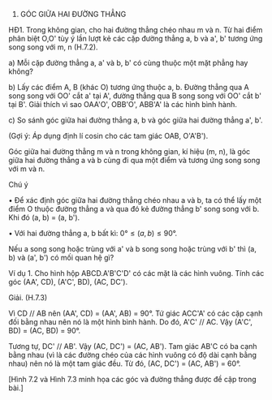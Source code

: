 1. GÓC GIỮA HAI ĐƯỜNG THẲNG

HĐ1. Trong không gian, cho hai đường thẳng chéo nhau m và n. Từ hai điểm phân biệt O,O' tùy ý lần lượt kẻ các cặp đường thẳng a, b và a', b' tương ứng song song với m, n (H.7.2).

a) Mỗi cặp đường thẳng a, a' và b, b' có cùng thuộc một mặt phẳng hay không?

b) Lấy các điểm A, B (khác O) tương ứng thuộc a, b. Đường thẳng qua A song song với OO' cắt a' tại A', đường thẳng qua B song song với OO' cắt b' tại B'. Giải thích vì sao OAA'O', OBB'O', ABB'A' là các hình bình hành.

c) So sánh góc giữa hai đường thẳng a, b và góc giữa hai đường thẳng a', b'.

(Gợi ý: Áp dụng định lí cosin cho các tam giác OAB, O'A'B').

Góc giữa hai đường thẳng m và n trong không gian, kí hiệu (m, n), là góc giữa hai đường thẳng a và b cùng đi qua một điểm và tương ứng song song với m và n.

Chú ý

• Để xác định góc giữa hai đường thẳng chéo nhau a và b, ta có thể lấy một điểm O thuộc đường thẳng a và qua đó kẻ đường thẳng b' song song với b. Khi đó (a, b) = (a, b').

• Với hai đường thẳng a, b bất kì: $0° \leq (a, b) \leq 90°$.

Nếu a song song hoặc trùng với a' và b song song hoặc trùng với b' thì (a, b) và (a', b') có mối quan hệ gì?

Ví dụ 1. Cho hình hộp ABCD.A'B'C'D' có các mặt là các hình vuông. Tính các góc (AA', CD), (A'C', BD), (AC, DC').

Giải. (H.7.3)

Vì CD // AB nên (AA', CD) = (AA', AB) = 90°. Tứ giác ACC'A' có các cặp cạnh đối bằng nhau nên nó là một hình bình hành. Do đó, A'C' // AC. Vậy (A'C', BD) = (AC, BD) = 90°.

Tương tự, DC' // AB'. Vậy (AC, DC') = (AC, AB'). Tam giác AB'C có ba cạnh bằng nhau (vì là các đường chéo của các hình vuông có độ dài cạnh bằng nhau) nên nó là một tam giác đều. Từ đó, (AC, DC') = (AC, AB') = 60°.

[Hình 7.2 và Hình 7.3 minh họa các góc và đường thẳng được đề cập trong bài.]